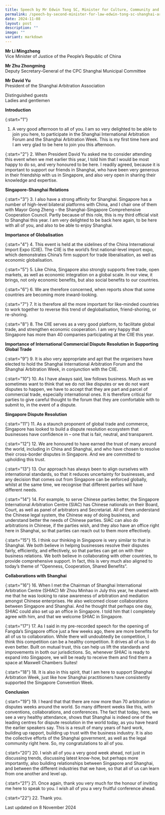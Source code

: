```yaml
---
title: Speech by Mr Edwin Tong SC, Minister for Culture, Community and Youth, and Second Minister for Law, at the 6th Shanghai International Arbitration Forum and the Opening Ceremony of Shanghai Arbitration Week 2024
permalink: /speech-by-second-minister-for-law-edwin-tong-sc-shanghai-arbitration-week-2024/
date: 2024-11-08
layout: post
description: ""
image: ""
variant: markdown
---
```

**Mr Li Mingzheng**<br>
Vice Minister of Justice of the People’s Republic of China

**Mr Zhu Zhongming**<br>
Deputy Secretary-General of the CPC Shanghai Municipal Committee

**Mr David Yu**<br>
President of the Shanghai Arbitration Association

Distinguished guests<br>
Ladies and gentlemen

**Introduction**

{:start="1"}
1. A very good afternoon to all of you. I am so very delighted to be able to join you here, to participate in the Shanghai International Arbitration Forum and the Shanghai Arbitration Week. This is my first time here and I am very glad to be here to join you this afternoon.

{:start="2"}
2. When President David Yu asked me to consider attending this event when we met earlier this year, I told him that I would be most happy to do so, and very honoured to be here. I readily agreed, because it is important to support our friends in Shanghai, who have been very generous in their friendship with us in Singapore, and also very open in sharing their knowledge and expertise.

**Singapore-Shanghai Relations**

{:start="3"}
3. I also have a strong affinity for Shanghai. Singapore has a number of high-level bilateral platforms with China, and I chair one of them with Mayor Gong Zheng – the Shanghai-Singapore Comprehensive Cooperation Council. Partly because of this role, this is my third official visit to Shanghai this year. I am very delighted to be back here again, to be here with all of you, and also to be able to enjoy Shanghai.

**Importance of Globalisation**

{:start="4"}
4. This event is held at the sidelines of the China International Import Expo (CIIE). The CIIE is the world’s first national-level import expo, which demonstrates China’s firm support for trade liberalisation, as well as economic globalisation.

{:start="5"}
5. Like China, Singapore also strongly supports free trade, open markets, as well as economic integration on a global scale. In our view, it brings, not only economic benefits, but also social benefits to our countries.

{:start="6"}
6. We are therefore concerned, when reports show that some countries are becoming more inward-looking.

{:start="7"}
7. It is therefore all the more important for like-minded countries to work together to reverse this trend of deglobalisation, friend-shoring, or re-shoring.

{:start="8"}
8. The CIIE serves as a very good platform, to facilitate global trade, and strengthen economic cooperation. I am very happy that Singapore has more than 40 companies participating at the CIIE this year.

**Importance of International Commercial Dispute Resolution in Supporting Global Trade**

{:start="9"}
9. It is also very appropriate and apt that the organisers have elected to hold the Shanghai International Arbitration Forum and the Shanghai Arbitration Week, in conjunction with the CIIE.

{:start="10"}
10. As I have always said, law follows business. Much as we sometimes want to think that we do not like disputes or we do not want disputes to happen, we have to accept that they are part and parcel of commercial trade, especially international ones. It is therefore critical for parties to give careful thought to the forum that they are comfortable with to submit to, in the event of a dispute.

**Singapore Dispute Resolution**

{:start="11"}
11. As a staunch proponent of global trade and commerce, Singapore has looked to build a dispute resolution ecosystem that businesses have confidence in – one that is fair, neutral, and transparent.

{:start="12"}
12. We are honoured to have earned the trust of many around the world, including in China and Shanghai, and who have chosen to resolve their cross-border disputes in Singapore. And we are committed to upholding this trust.

{:start="13"}
13. Our approach has always been to align ourselves with international standards, so that it reduces uncertainty for businesses, and any decision that comes out from Singapore can be enforced globally, whilst at the same time, we recognise that different parties will have different needs.

{:start="14"}
14. For example, to serve Chinese parties better, the Singapore International Arbitration Centre (SIAC) has Chinese nationals on their Board, Court, as well as panel of arbitrators and Secretariat. All of them understand the Chinese legal system, the Chinese way of doing business, and understand better the needs of Chinese parties. SIAC can also do arbitrations in Chinese, if the parties wish, and they also have an office right here in Shanghai, so that parties can reach out to them more effectively.

{:start="15"}
15. I think our thinking in Singapore is very similar to that in Shanghai. We both believe in helping businesses resolve their disputes fairly, efficiently, and effectively, so that parties can get on with their business relations. We both believe in collaborating with other countries, to provide comprehensive support. In fact, this is very much also aligned to today’s theme of “Openness, Cooperation, Shared Benefits”.

**Collaborations with Shanghai**

{:start="16"}
16. When I met the Chairman of Shanghai International Arbitration Centre (SHIAC) Mr Zhou Minhao in July this year, he shared with me that he was looking to raise awareness of arbitration and mediation amongst Chinese enterprises. He also welcomed closer collaborations between Singapore and Shanghai. And he thought that perhaps one day, SHIAC could also set up an office in Singapore. I told him that I completely agree with him, and that we welcome SHIAC in Singapore.

{:start="17"}
17. As I said in my pre-recorded speech for the opening of Fangda’s Singapore office just a few weeks ago, there are more benefits for all of us to collaboration. While there will
undoubtedly be competition, I think this competition can be a healthy competition. It drives all of us to do even better. Built on mutual trust, this can help us lift the standards and improvements in both our jurisdictions. So, whenever SHIAC is ready to expand into Singapore, we will be ready to receive them and find them a space at Maxwell Chambers Suites!

{:start="18"}
18. It is also in this spirit, that I am here to support Shanghai Arbitration Week, just like how Shanghai practitioners have consistently supported the Singapore Convention Week.

**Conclusion**

{:start="19"}
19. I heard that that there are now more than 70 arbitration or disputes weeks around the world. So many different weeks like this, with conventions, collaborations, and conferences. The fact that today, here, we see a very healthy attendance, shows that Shanghai is indeed one of the leading centres for dispute resolution in the world today, as you have heard the earlier speakers say. This is a result of many years of hard work, building up rapport, building up trust with the business industry. It is also the collective efforts of the Shanghai government, as well as the legal community right here. So, my congratulations to all of you.

{:start=“20"}
20. I wish all of you a very good week ahead, not just in discussing trends, discussing latest know-how, but perhaps more importantly, also building relationships between Singapore and Shanghai, and between the different industries that we have, so that all of us can learn from one another and level up.

{:start=“21"}
21. Once again, thank you very much for the honour of inviting me here to speak to you. I wish all of you a very fruitful conference ahead.

{:start=“22"}
22. Thank you.

<p class="right-side-updated">Last updated on 8 November 2024</p>
